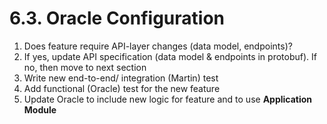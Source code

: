 # 6.3. Oracle Configuration

1. Does feature require API-layer changes (data model, endpoints)?
2. If yes, update API specification (data model & endpoints in protobuf). If no, then move to next section
3. Write new end-to-end/ integration (Martin) test
4. Add functional  (Oracle) test for the new feature
5. Update Oracle to include new logic for feature and to use **Application Module**
